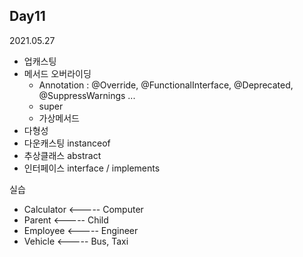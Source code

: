 ## Day11
2021.05.27

- 업캐스팅
- 메서드 오버라이딩
  - Annotation : @Override, @FunctionalInterface, @Deprecated, @SuppressWarnings ...
  - super
  - 가상메서드
- 다형성
- 다운캐스팅 instanceof
- 추상클래스 abstract
- 인터페이스 interface / implements


실습
- Calculator <----- Computer
- Parent <----- Child
- Employee <----- Engineer
- Vehicle <----- Bus, Taxi

